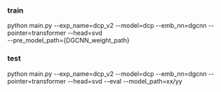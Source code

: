 ### train

python main.py --exp_name=dcp_v2 --model=dcp --emb_nn=dgcnn --pointer=transformer --head=svd \
    --pre_model_path={DGCNN_weight_path}


### test

python main.py --exp_name=dcp_v2 --model=dcp --emb_nn=dgcnn --pointer=transformer --head=svd --eval --model_path=xx/yy
